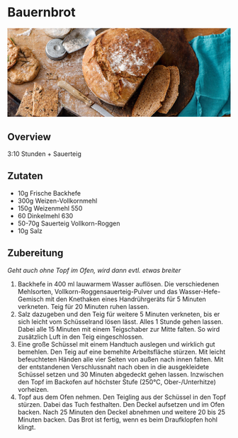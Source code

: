 # Bauernbrot

![Ein Bild](_images/bauernbrot.jpg)

## Overview

3:10 Stunden + Sauerteig 

## Zutaten

- 10g Frische Backhefe
- 300g Weizen-Vollkornmehl
- 150g Weizenmehl 550
- 60 Dinkelmehl 630
- 50-70g Sauerteig Vollkorn-Roggen
- 10g Salz

## Zubereitung

*Geht auch ohne Topf im Ofen, wird dann evtl. etwas breiter*

1. Backhefe in 400 ml lauwarmem Wasser auflösen. Die verschiedenen Mehlsorten, Vollkorn-Roggensauerteig-Pulver und das Wasser-Hefe-Gemisch mit den Knethaken eines Handrührgeräts für 5 Minuten verkneten. Teig für 20 Minuten ruhen lassen.
2. Salz dazugeben und den Teig für weitere 5 Minuten verkneten, bis er sich leicht vom Schüsselrand lösen lässt. Alles 1 Stunde gehen lassen. Dabei alle 15 Minuten mit einem Teigschaber zur Mitte falten. So wird zusätzlich Luft in den Teig eingeschlossen.
3. Eine große Schüssel mit einem Handtuch auslegen und wirklich gut bemehlen. Den Teig auf eine bemehlte Arbeitsfläche stürzen. Mit leicht befeuchteten Händen alle vier Seiten von außen nach innen falten. Mit der entstandenen Verschlussnaht nach oben in die ausgekleidete Schüssel setzen und 30 Minuten abgedeckt gehen lassen. Inzwischen den Topf im Backofen auf höchster Stufe (250°C, Ober-/Unterhitze) vorheizen.
4. Topf aus dem Ofen nehmen. Den Teigling aus der Schüssel in den Topf stürzen. Dabei das Tuch festhalten. Den Deckel aufsetzen und im Ofen backen. Nach 25 Minuten den Deckel abnehmen und weitere 20 bis 25 Minuten backen. Das Brot ist fertig, wenn es beim Draufklopfen hohl klingt.

